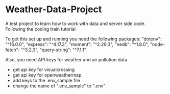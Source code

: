 # Weather-Data-Project
 A test project to learn how to work with data and server side code. Following the coding train tutorial 

To get this set up and running you need the following packages:
    "dotenv": "^16.0.0",
    "express": "^4.17.3",
    "moment": "^2.29.3",
    "nedb": "^1.8.0",
    "node-fetch": "^3.2.3",
    "query-string": "^7.1.1"

Also, you need API keys for weather and air pollution data
 - get api key for visualcrossing
 - get api key for openweathermap
 - add keys to the .env_sample file
 - change the name of ".env_sample" to ".env"